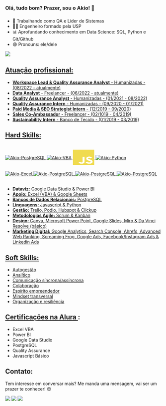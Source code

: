 ### Olá, tudo bom? Prazer, sou o Akio! 👋 <h3>

- 🔭 Trabalhando como QA e Líder de Sistemas
- 🧑‍🎓 Engenheiro formado pela USP
- 📊 Aprofundando conhecimento em Data Science: SQL, Python e Git/Github
- 😄 Pronouns: ele/dele

<div>
  <a href="https://beacons.ai/akiofmm">
  <img height="180em" src="https://github-readme-stats.vercel.app/api?username=akiofmm&show_icons=true&theme=algolia&include_all_commits=true&count_private=true"/>
</div>

## Atuação profissional:
- **Workspace Lead & Quality Assurance Analyst** - Humanizadas - (08/2022 - atualmente)
- **Data Analyst** - Freelancer - (06/2022 - atualmente)
- **Quality Assurance Analyst** - Humanizadas - (01/2021 - 08/2022)
- **Quality Assurance Intern** - Humanizadas - (09/2020 - 01/2021)
- **Paid Media & SEO Strategist Intern** - (12/2019 - 09/2020)
- **Sales Co-Ambassador** - Freelancer - (02/1019 - 04/2019)
- **Sustainability Intern** - Banco de Tecido - (01/2019 - 03/2019)

## Hard Skills:
<div style="display: inline_block"><br>
  <img align="center" alt="Akio-PostgreSQL" height="50" width="70" src="https://cdn.jsdelivr.net/gh/devicons/devicon/icons/postgresql/postgresql-original-wordmark.svg">
  <img align="center" alt="Akio-VBA" height="45" width="45" src="https://www.shareicon.net/data/128x128/2015/10/23/660731_interface_512x512.png">
    <img align="center" alt="Akio-Js" height="50" width="70" src="https://raw.githubusercontent.com/devicons/devicon/master/icons/javascript/javascript-plain.svg">
  <img align="center" alt="Akio-Python" height="50" width="70" src="https://cdn.jsdelivr.net/gh/devicons/devicon/icons/python/python-original-wordmark.svg">
</div>
<div style="display: inline_block"><br>
  <img align="center" alt="Akio-Excel" height="20" width="100" 
  src="https://img.shields.io/badge/Microsoft_Excel-217346?style=for-the-badge&logo=microsoft-excel&logoColor=white">
  <img align="center" alt="Akio-PostgreSQL" height="20" width="100" 
  src="https://img.shields.io/badge/Google%20Sheets-34A853?style=for-the-badge&logo=google-sheets&logoColor=white">
  <img align="center" alt="Akio-PostgreSQL" height="20" width="85" 
  src="https://img.shields.io/badge/PowerBI-F2C811?style=for-the-badge&logo=Power%20BI&logoColor=white">
  <img align="center" alt="Akio-PostgreSQL" height="20" width="100" 
  src="https://img.shields.io/badge/Google%20Analytics-E37400?style=for-the-badge&logo=google%20analytics&logoColor=white">
</div>

</br>

- **Dataviz:** Google Data Studio & Power BI
- **Apoio:** Excel (VBA) & Google Sheets
- **Bancos de Dados Relacionais:** PostgreSQL
- **Linguagens:** Javascript & Python
- **Gestão:** Trello, Podio, Hubspot & Clickup
- **Metodologias Agile:** Scrum & Kanban
- **Design:** Canva, Microsoft Power Point, Google Slides, Miro & Da Vinci Resolve (básico)
- **Marketing Digital:** Google Analytics, Search Console, Ahrefs, Advanced Web Ranking, Screaming Frog, Google Ads, Facebook/Instagram Ads & Linkedin Ads



## Soft Skills:
- Autogestão
- Analítico
- Comunicação síncrona/assíncrona
- Colaboração
- Espírito empreendedor
- Mindset transversal
- Organização e resiliência

## <a href="https://cursos.alura.com.br/user/akiofmm/fullCertificate/12313a9d8d75ae66fe700d807729b359"> Certificações na Alura </a>:
- Excel VBA
- Power BI
- Google Data Studio
- PostgreSQL
- Quality Assurance
- Javascript Básico


## Contato:

Tem interesse em conversar mais? Me manda uma mensagem, vai ser um prazer te conhecer! 😊
<div>
  <a href="https://www.linkedin.com/in/akiofmm" target="_blank"><img src="https://img.shields.io/badge/-LinkedIn-%230077B5?style=for-the-badge&logo=linkedin&logoColor=white" target="_blank"></a>
  <a href = "mailto:akiofmm@gmail.com"><img src="https://img.shields.io/badge/Gmail-D14836?style=for-the-badge&logo=gmail&logoColor=white" target="_blank"></a>
    <a href = "https://wa.me/5511988871585"><img src="https://img.shields.io/badge/WhatsApp-25D366?style=for-the-badge&logo=whatsapp&logoColor=white"></a>
</div>

